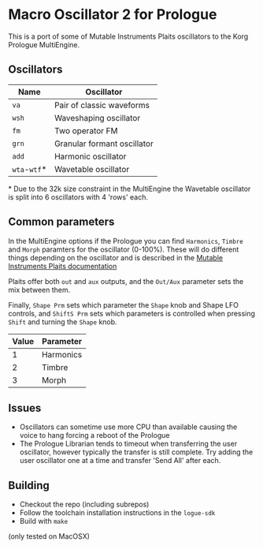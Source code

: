 Macro Oscillator 2 for Prologue
===============================

This is a port of some of Mutable Instruments Plaits oscillators to the Korg Prologue MultiEngine.

Oscillators
-----
| Name | Oscillator | 
|--|--|
| `va` | Pair of classic waveforms |
| `wsh` | Waveshaping oscillator | 
| `fm` | Two operator FM |
| `grn` | Granular formant oscillator |
| `add` | Harmonic oscillator |
| `wta`-`wtf`* | Wavetable oscillator | 

\* Due to the 32k size constraint in the MultiEngine the Wavetable oscillator is split into 6 oscillators with 4 'rows' each.

Common parameters
----
In the MultiEngine options if the Prologue you can find `Harmonics`, `Timbre` and `Morph` paramters for the oscillator (0-100%). These will do different things depending on the oscillator and is described in the [Mutable Instruments Plaits documentation](https://mutable-instruments.net/modules/plaits/manual/)

Plaits offer both `out` and `aux` outputs, and the `Out/Aux` parameter sets the mix between them.

Finally, `Shape Prm` sets which parameter the `Shape` knob and Shape LFO controls, and `ShiftS Prm` sets which parameters is controlled when pressing `Shift` and turning the `Shape` knob. 

| Value | Parameter |
|--|--|
| 1| Harmonics |
| 2| Timbre |
| 3| Morph |

Issues
----
* Oscillators can sometime use more CPU than available causing the voice to hang forcing a reboot of the Prologue
* The Prologue Librarian tends to timeout when transferring the user oscillator, however typically the transfer is still complete. Try adding the user oscillator one at a time and transfer 'Send All' after each.

Building
-------
* Checkout the repo (including subrepos)
* Follow the toolchain installation instructions in the `logue-sdk`
* Build with `make`

(only tested on MacOSX)

